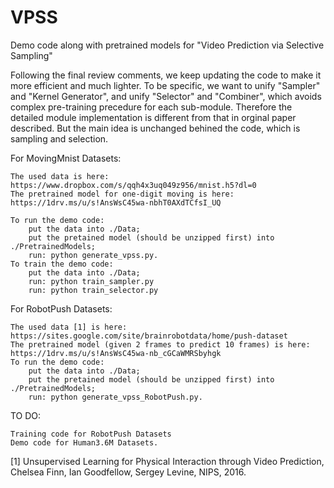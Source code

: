 # VPSS
Demo code along with pretrained models for "Video Prediction via Selective Sampling"

Following the final review comments, we keep updating the code to make it more efficient and much lighter. 
To be specific, we want to unify "Sampler" and "Kernel Generator", and unify "Selector" and "Combiner", which avoids complex pre-training precedure for each sub-module.
Therefore the detailed module implementation is different from that in orginal paper described. But the main idea is unchanged behined the code, which is sampling and selection.

For MovingMnist Datasets:

    The used data is here:
    https://www.dropbox.com/s/qqh4x3uq049z956/mnist.h5?dl=0
    The pretrained model for one-digit moving is here:
    https://1drv.ms/u/s!AnsWsC45wa-nbhT0AXdTCfsI_UQ
    
    To run the demo code: 
        put the data into ./Data; 
        put the pretained model (should be unzipped first) into ./PretrainedModels; 
        run: python generate_vpss.py. 
    To train the demo code:
        put the data into ./Data; 
        run: python train_sampler.py
        run: python train_selector.py
For RobotPush Datasets:

    The used data [1] is here:
    https://sites.google.com/site/brainrobotdata/home/push-dataset 
    The pretrained model (given 2 frames to predict 10 frames) is here:
    https://1drv.ms/u/s!AnsWsC45wa-nb_cGCaWMRSbyhgk
    To run the demo code: 
        put the data into ./Data; 
        put the pretained model (should be unzipped first) into ./PretrainedModels; 
        run: python generate_vpss_RobotPush.py. 
    
TO DO:

    Training code for RobotPush Datasets
    Demo code for Human3.6M Datasets.

[1] Unsupervised Learning for Physical Interaction through Video Prediction, Chelsea Finn, Ian Goodfellow, Sergey Levine, NIPS, 2016.
